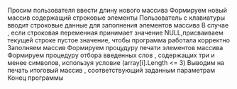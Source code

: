 Просим пользователя ввести длину нового массива 
Формируем новый массив  содержащий строковые элементы
Пользователь с клавиатуры вводит строковые данные для заполнения элементов массива 
В случае , если строковая переменная принимает значение NULL,присваиваем текущей строке пустое значение, чтобы программа работала корректно
Заполняем массив 
Формируем процудуру печати элементов массива   
Формируем процедуру отбора введенных слов , содержащих три и менее символов, используя условие 
 (array[i].Length <= 3)
Выводим на печать итоговый массив , соответствующий заданным параметрам 
Конец программы 